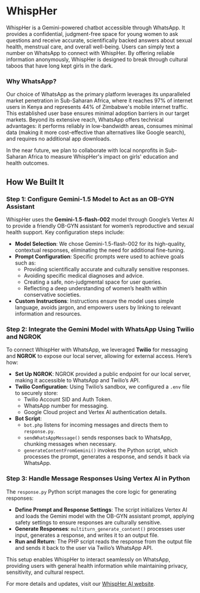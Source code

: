 # WhispHer

WhispHer is a Gemini-powered chatbot accessible through WhatsApp. It provides a confidential, judgment-free space for young women to ask questions and receive accurate, scientifically backed answers about sexual health, menstrual care, and overall well-being. Users can simply text a number on WhatsApp to connect with WhispHer. By offering reliable information anonymously, WhispHer is designed to break through cultural taboos that have long kept girls in the dark.

### Why WhatsApp?

Our choice of WhatsApp as the primary platform leverages its unparalleled market penetration in Sub-Saharan Africa, where it reaches 97% of internet users in Kenya and represents 44% of Zimbabwe's mobile internet traffic. This established user base ensures minimal adoption barriers in our target markets. Beyond its extensive reach, WhatsApp offers technical advantages: it performs reliably in low-bandwidth areas, consumes minimal data (making it more cost-effective than alternatives like Google search), and requires no additional app downloads.

In the near future, we plan to collaborate with local nonprofits in Sub-Saharan Africa to measure WhispHer's impact on girls' education and health outcomes.

## How We Built It

### Step 1: Configure Gemini-1.5 Model to Act as an OB-GYN Assistant

WhispHer uses the **Gemini-1.5-flash-002** model through Google’s Vertex AI to provide a friendly OB-GYN assistant for women’s reproductive and sexual health support. Key configuration steps include:

- **Model Selection**: We chose Gemini-1.5-flash-002 for its high-quality, contextual responses, eliminating the need for additional fine-tuning.
- **Prompt Configuration**: Specific prompts were used to achieve goals such as:
  - Providing scientifically accurate and culturally sensitive responses.
  - Avoiding specific medical diagnoses and advice.
  - Creating a safe, non-judgmental space for user queries.
  - Reflecting a deep understanding of women’s health within conservative societies.
- **Custom Instructions**: Instructions ensure the model uses simple language, avoids jargon, and empowers users by linking to relevant information and resources.

### Step 2: Integrate the Gemini Model with WhatsApp Using Twilio and NGROK

To connect WhispHer with WhatsApp, we leveraged **Twilio** for messaging and **NGROK** to expose our local server, allowing for external access. Here’s how:

- **Set Up NGROK**: NGROK provided a public endpoint for our local server, making it accessible to WhatsApp and Twilio’s API.
- **Twilio Configuration**: Using Twilio’s sandbox, we configured a `.env` file to securely store:
  - Twilio Account SID and Auth Token.
  - WhatsApp number for messaging.
  - Google Cloud project and Vertex AI authentication details.
- **Bot Script**:
  - `bot.php` listens for incoming messages and directs them to `response.py`.
  - `sendWhatsAppMessage()` sends responses back to WhatsApp, chunking messages when necessary.
  - `generateContentFromGemini()` invokes the Python script, which processes the prompt, generates a response, and sends it back via WhatsApp.

### Step 3: Handle Message Responses Using Vertex AI in Python

The `response.py` Python script manages the core logic for generating responses:

- **Define Prompt and Response Settings**: The script initializes Vertex AI and loads the Gemini model with the OB-GYN assistant prompt, applying safety settings to ensure responses are culturally sensitive.
- **Generate Responses**: `multiturn_generate_content()` processes user input, generates a response, and writes it to an output file.
- **Run and Return**: The PHP script reads the response from the output file and sends it back to the user via Twilio’s WhatsApp API.

This setup enables WhispHer to interact seamlessly on WhatsApp, providing users with general health information while maintaining privacy, sensitivity, and cultural respect.

For more details and updates, visit our [WhispHer AI website](https://www.whispherai.com/).
